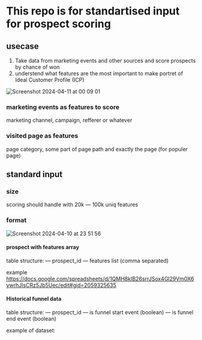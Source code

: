 # This repo is for standartised input for prospect scoring

## usecase
1. Take data from marketing events and other sources and score prospects by chance of won
2. understend what features are the most important to make portret of Ideal Customer Profile (ICP)

![Screenshot 2024-04-11 at 00 09 01](https://github.com/kobzevvv/prospects_scoring_input_output/assets/24790956/d5f5e1bb-39e4-43c3-a173-0986cc4a281b)



### marketing events as features to score
marketing channel, campaign, refferer or whatever

### visited page as features
page category, some part of page path and exactly the page (for populer page)

## standard input 
### size
scoring should handle with 20k — 100k uniq features

### format
![Screenshot 2024-04-10 at 23 51 56](https://github.com/kobzevvv/prospect_scoring_input/assets/24790956/1deaa4f3-7b7f-4d06-81ab-b43ee863bd86)


#### prospect with features array
table structure:
— prospect_id
— features list (comma separated)

example https://docs.google.com/spreadsheets/d/1QMH8kIB26srrJSox4Gl29Vm0X6ywrhJlsCRz5Jb5Uec/edit#gid=2059325635

#### Historical funnel data
table structure:
— prospect_id
— is funnel start event (boolean)
— is funnel end event   (boolean)

example of dataset: 




